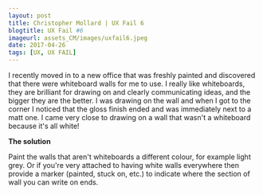 ```yaml
---
layout: post
title: Christopher Mollard | UX Fail 6
blogtitle: UX Fail #6
imageurl: assets_CM/images/uxfail6.jpeg
date: 2017-04-26
tags: [UX, UX FAIL]
---
```

<p>
I recently moved in to a new office that was freshly painted and discovered that there were whiteboard walls for me to use. I really like whiteboards, they are brilliant for drawing on and clearly communicating ideas, and the bigger they are the better. I was drawing on the wall and when I got to the corner I noticed that the gloss finish ended and was immediately next to a matt one. I came very close to drawing on a wall that wasn't a whiteboard because it's all white!
</p>
<p>
<strong>
The solution
</strong>
</p>
<p>
Paint the walls that aren't whiteboards a different colour, for example light grey. Or if you're very attached to having white walls everywhere then provide a marker (painted, stuck on, etc.) to indicate where the section of wall you can write on ends.
</p>